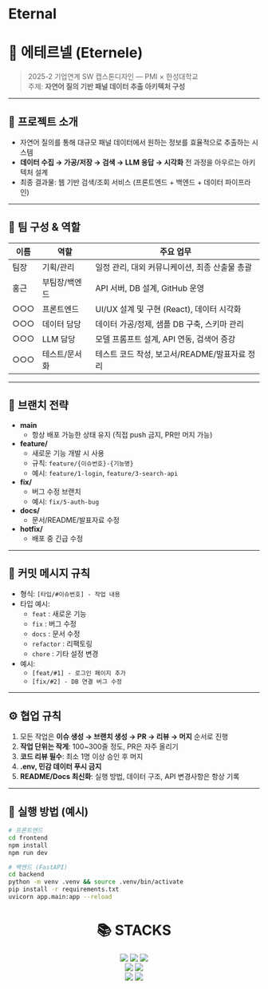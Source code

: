 # Eternal
# 🌌 에테르넬 (Eternele)

> 2025-2 기업연계 SW 캡스톤디자인 — PMI × 한성대학교  
> 주제: **자연어 질의 기반 패널 데이터 추출 아키텍처 구성**

---

## 📖 프로젝트 소개
- 자연어 질의를 통해 대규모 패널 데이터에서 원하는 정보를 효율적으로 추출하는 시스템
- **데이터 수집 → 가공/저장 → 검색 → LLM 응답 → 시각화** 전 과정을 아우르는 아키텍처 설계
- 최종 결과물: 웹 기반 검색/조회 서비스 (프론트엔드 + 백엔드 + 데이터 파이프라인)

---

## 👥 팀 구성 & 역할
| 이름   | 역할            | 주요 업무                                                         |
| ------ | --------------- | ---------------------------------------------------------------- |
| 팀장   | 기획/관리        | 일정 관리, 대외 커뮤니케이션, 최종 산출물 총괄                   |
| 홍근   | 부팀장/백엔드    | API 서버, DB 설계, GitHub 운영                                   |
| ○○○   | 프론트엔드       | UI/UX 설계 및 구현 (React), 데이터 시각화                         |
| ○○○   | 데이터 담당      | 데이터 가공/정제, 샘플 DB 구축, 스키마 관리                       |
| ○○○   | LLM 담당         | 모델 프롬프트 설계, API 연동, 검색어 증강                         |
| ○○○   | 테스트/문서화    | 테스트 코드 작성, 보고서/README/발표자료 정리                    |

---

## 🔀 브랜치 전략
- **main**  
  - 항상 배포 가능한 상태 유지 (직접 push 금지, PR만 머지 가능)
- **feature/**  
  - 새로운 기능 개발 시 사용  
  - 규칙: `feature/{이슈번호}-{기능명}`  
  - 예시: `feature/1-login`, `feature/3-search-api`
- **fix/**  
  - 버그 수정 브랜치  
  - 예시: `fix/5-auth-bug`
- **docs/**  
  - 문서/README/발표자료 수정
- **hotfix/**  
  - 배포 중 긴급 수정

---

## 📝 커밋 메시지 규칙
- 형식: `[타입/#이슈번호] - 작업 내용`
- 타입 예시:
  - `feat` : 새로운 기능
  - `fix`  : 버그 수정
  - `docs` : 문서 수정
  - `refactor` : 리팩토링
  - `chore` : 기타 설정 변경
- 예시:
  - `[feat/#1] - 로그인 페이지 추가`
  - `[fix/#2] - DB 연결 버그 수정`

---

## ⚙️ 협업 규칙
1. 모든 작업은 **이슈 생성 → 브랜치 생성 → PR → 리뷰 → 머지** 순서로 진행  
2. **작업 단위는 작게**: 100~300줄 정도, PR은 자주 올리기  
3. **코드 리뷰 필수**: 최소 1명 이상 승인 후 머지  
4. **.env, 민감 데이터 푸시 금지**  
5. **README/Docs 최신화**: 실행 방법, 데이터 구조, API 변경사항은 항상 기록  

---

## 🚀 실행 방법 (예시)
```bash
# 프론트엔드
cd frontend
npm install
npm run dev

# 백엔드 (FastAPI)
cd backend
python -m venv .venv && source .venv/bin/activate
pip install -r requirements.txt
uvicorn app.main:app --reload
```

<div align=center><h1>📚 STACKS</h1></div>

<div align=center> 
    <img src="https://img.shields.io/badge/Postgresql-색상?style=for-the-badge&logo=Postgresql&logoColor=white">
  <img src="https://img.shields.io/badge/FastAPI-007396?style=for-the-badge&logo=FastAPI&logoColor=white">
  <img src="https://img.shields.io/badge/claude-E34F26?style=for-the-badge&logo=claude&logoColor=white">
    <br>
<img src="https://img.shields.io/badge/TailwindCss-181717?style=for-the-badge&logo=Tailwindcss&logoColor=white">
<img src="https://img.shields.io/badge/React-3776AB?style=for-the-badge&logo=React&logoColor=white">
    <br>
  <img src="https://img.shields.io/badge/github-181717?style=for-the-badge&logo=github&logoColor=white">
  <img src="https://img.shields.io/badge/git-F05032?style=for-the-badge&logo=git&logoColor=white">
  <br>
</div>
